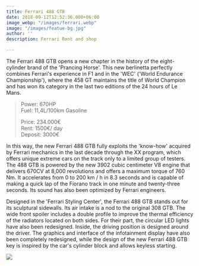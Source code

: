 ```yaml
---
title: Ferrari 488 GTB
date: 2018-09-12T12:52:36.000+06:00
image_webp: "/images/ferrari.webp"
image: "/images/featue-bg.jpg"
author: ''
description: Ferrari Rent and shop

---
```

The Ferrari 488 GTB opens a new chapter in the history of the eight-cylinder brand of the 'Prancing Horse'. This new berlinetta perfectly combines Ferrari's experience in F1 and in the 'WEC' ('World Endurance Championship'), where the 458 GT maintains the title of World Champion and has won its category in the last two editions of the 24 hours of Le Mans.

> Power: 670HP  
> Fuel: 11,4L/100km Gasoline
>
> Price: 234.000€  
> Rent: 1500€/ day  
> Deposit: 3000€

In this way, the new Ferrari 488 GTB fully exploits the 'know-how' acquired by Ferrari mechanics in the last decade through the XX program, which offers unique extreme cars on the track only to a limited group of testers. The 488 GTB is powered by the new 3902 cubic centimeter V8 engine that delivers 670CV at 8,000 revolutions and offers a maximum torque of 760 Nm. It accelerates from 0 to 200 km / h in 8.3 seconds and is capable of making a quick lap of the Fiorano track in one minute and twenty-three seconds. Its sound has also been optimized by Ferrari engineers. 

Designed in the 'Ferrari Styling Center', the Ferrari 488 GTB stands out for its sculptural sidewalls. Its air intake is a nod to the original 308 GTB. The wide front spoiler includes a double profile to improve the thermal efficiency of the radiators located on both sides. For their part, the circular LED lights have also been redesigned. Inside, the driving position is designed around the driver. The graphics and interface of the infotainment display have also been completely redesigned, while the design of the new Ferrari 488 GTB key is inspired by the car's cylinder block and allows keyless starting.

[![](/images/boton.png)](#contact "Contact")